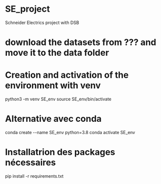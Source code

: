 # SE_project
Schneider Electrics project with DSB

# download the datasets from ??? and move it to the data folder

# Creation and activation of the environment with venv
python3 -m venv SE_env
source SE_env/bin/activate

# Alternative avec conda
conda create --name SE_env python=3.8
conda activate SE_env

# Installatrion des packages nécessaires
pip install -r requirements.txt